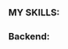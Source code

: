 ### MY SKILLS:

### Backend:
<img src="https://img.shields.io/badge/-PYTHON-aqua?style=for-the-badge&logo=Python" alt=""><img src="https://img.shields.io/badge/-Django-green?style=for-the-badge&logo=django" alt=""><img src="https://img.shields.io/badge/-postgresql-gold?style=for-the-badge&logo=postgresql" alt="">

<img src="https://img.shields.io/badge/-html-black?style=for-the-badge&logo=html5" alt="">
<img src="https://img.shields.io/badge/-css-black?style=for-the-badge&logo=css3" alt="">
<img src="https://img.shields.io/badge/-javascript-critical?style=for-the-badge&logo=javascript" alt="">
<img src="https://img.shields.io/badge/-react-blue?style=for-the-badge&logo=react" alt="">
